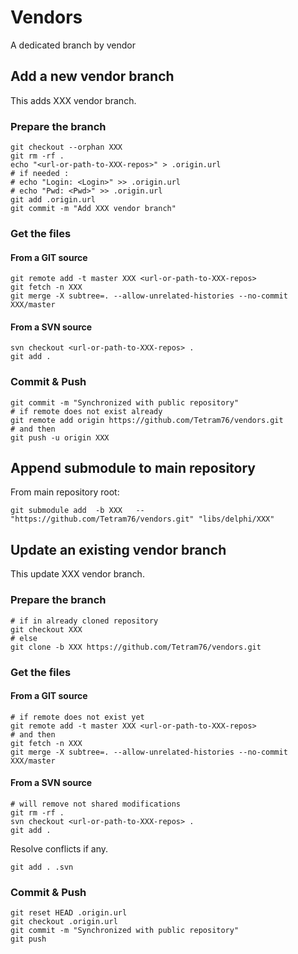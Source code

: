 # Vendors

A dedicated branch by vendor

## Add a new vendor branch

This adds XXX vendor branch.

### Prepare the branch

```shell
git checkout --orphan XXX
git rm -rf .
echo "<url-or-path-to-XXX-repos>" > .origin.url
# if needed :
# echo "Login: <Login>" >> .origin.url
# echo "Pwd: <Pwd>" >> .origin.url
git add .origin.url
git commit -m "Add XXX vendor branch"
```

### Get the files

#### From a GIT source

```shell
git remote add -t master XXX <url-or-path-to-XXX-repos>
git fetch -n XXX
git merge -X subtree=. --allow-unrelated-histories --no-commit XXX/master
```

#### From a SVN source

```shell
svn checkout <url-or-path-to-XXX-repos> .
git add .
```

### Commit & Push

```shell
git commit -m "Synchronized with public repository"
# if remote does not exist already
git remote add origin https://github.com/Tetram76/vendors.git
# and then 
git push -u origin XXX
```

## Append submodule to main repository

From main repository root:

```shell
git submodule add  -b XXX   -- "https://github.com/Tetram76/vendors.git" "libs/delphi/XXX"
```

## Update an existing vendor branch

This update XXX vendor branch.

### Prepare the branch

```shell
# if in already cloned repository
git checkout XXX
# else
git clone -b XXX https://github.com/Tetram76/vendors.git
```

### Get the files

#### From a GIT source

```shell
# if remote does not exist yet
git remote add -t master XXX <url-or-path-to-XXX-repos>
# and then
git fetch -n XXX
git merge -X subtree=. --allow-unrelated-histories --no-commit XXX/master
```

#### From a SVN source

```shell
# will remove not shared modifications
git rm -rf .
svn checkout <url-or-path-to-XXX-repos> .
git add .
```

Resolve conflicts if any.

```shell
git add . .svn
```

### Commit & Push

```shell
git reset HEAD .origin.url
git checkout .origin.url
git commit -m "Synchronized with public repository"
git push
```
